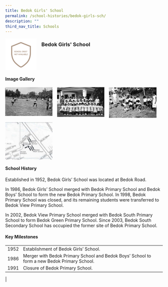 ```yaml
---
title: Bedok Girls' School
permalink: /school-histories/bedok-girls-sch/
description: ""
third_nav_title: Schools
---
```

<img align="left" style="width:20%;margin-right:15px;" src="/images/bedokgirlssch1.png">

### **Bedok Girls' School**
<br clear="left">

#### **Image Gallery**

<p><a href="/images/bedokgirlssch2.jpg">  
<img align="left" style="width:30%;margin-right:15px;" src="/images/bedokgirlssch2.jpg">
</a></p>

<p><a href="/images/bedokgirlssch3.jpg">  
<img align="left" style="width:30%;margin-right:15px;" src="/images/bedokgirlssch3.jpg">
</a></p>

<p><a href="/images/bedokgirlssch4.jpg">  
<img align="left" style="width:30%;margin-right:15px;" src="/images/bedokgirlssch4.jpg">
</a></p>

<br clear="left">

<p><a href="/images/bedokgirlssch5.jpg">  
<img align="left" style="width:30%;margin-right:15px;" src="/images/bedokgirlssch5.jpg">
</a></p>

<br clear="left">

#### **School History**
Established in 1952, Bedok Girls’ School was located at Bedok Road.  
  
In 1986, Bedok Girls’ School merged with Bedok Primary School and Bedok Boys’ School to form the new Bedok Primary School. In 1998, Bedok Primary School was closed, and its remaining students were transferred to Bedok View Primary School.  
  
In 2002, Bedok View Primary School merged with Bedok South Primary School to form Bedok Green Primary School. Since 2003, Bedok South Secondary School has occupied the former site of Bedok Primary School.

#### **Key Milestones**

|  |  |
|:---:|---|
| 1952 | Establishment of Bedok Girls’ School. |
| 1986 | Merger with Bedok Primary School and Bedok Boys’ School to form a new Bedok Primary School. |
| 1991 | Closure of Bedok Primary School. |
|
